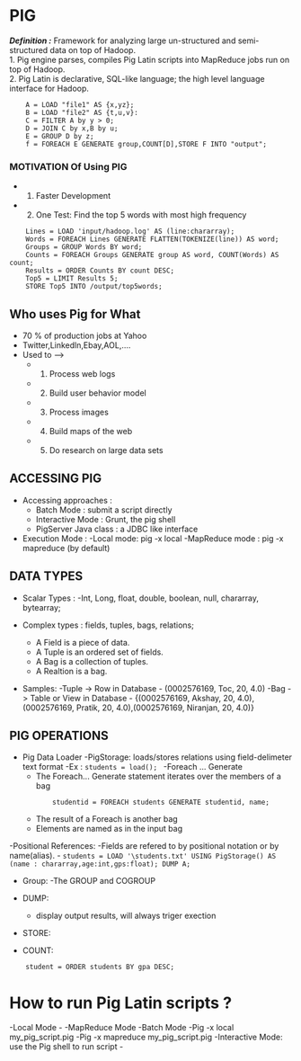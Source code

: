 # PIG

***Definition :*** Framework for analyzing large un-structured and semi-structured data on top of Hadoop. <br>
	1. Pig engine parses, compiles Pig Latin scripts into MapReduce jobs run on top of Hadoop.<br>
	2. Pig Latin is declarative, SQL-like language; the high level language interface for Hadoop.<br>

```
	A = LOAD "file1" AS {x,yz};
	B = LOAD "file2" AS {t,u,v}:
	C = FILTER A by y > 0;
	D = JOIN C by x,B by u;
	E = GROUP D by z;
	f = FOREACH E GENERATE group,COUNT[D],STORE F INTO "output";
```

### MOTIVATION Of Using PIG

- 1. Faster Development

- 2. One Test: Find the top 5 words with most high frequency

```
	Lines = LOAD 'input/hadoop.log' AS (line:chararray);
	Words = FOREACH Lines GENERATE FLATTEN(TOKENIZE(line)) AS word;
	Groups = GROUP Words BY word;
	Counts = FOREACH Groups GENERATE group AS word, COUNT(Words) AS count;
	Results = ORDER Counts BY count DESC;
	Top5 = LIMIT Results 5;
	STORE Top5 INTO /output/top5words;
```

## Who uses Pig for What

- 70 % of production jobs at Yahoo <br>
- Twitter,Linkedln,Ebay,AOL,.... <br>
- Used to --> <br>
	- 1. Process web logs <br>
	- 2. Build user behavior model <br>
	- 3. Process images <br>
	- 4. Build maps of the web <br>
	- 5. Do research on large data sets <br>

## ACCESSING PIG

- Accessing approaches :
	- Batch Mode : submit a script directly
	- Interactive Mode : Grunt, the pig shell
	- PigServer Java class : a JDBC like interface
- Execution Mode :
	-Local mode: pig -x local
	-MapReduce mode : pig -x mapreduce (by default)

## DATA TYPES

- Scalar Types :
	-Int, Long, float, double, boolean, null, chararray, bytearray;

- Complex types : fields, tuples, bags, relations;
	- A Field is a piece of data.
	- A Tuple is an ordered set of fields.
	- A Bag is a collection of tuples.
	- A Realtion is a bag.

- Samples: 
	-Tuple -> Row in Database
		- (0002576169, Toc, 20, 4.0)
	-Bag -> Table or View in Database
		- {(0002576169, Akshay, 20, 4.0),(0002576169, Pratik, 20, 4.0),(0002576169, Niranjan, 20, 4.0)}

## PIG OPERATIONS

- Pig Data Loader
	-PigStorage: loads/stores relations using field-delimeter text format
		-Ex : 
			```students = load();
			```
-Foreach ... Generate
	- The Foreach... Generate statement iterates over the members of a bag
		```
			studentid = FOREACH students GENERATE studentid, name;
		```
	- The result of a Foreach is another bag
	- Elements are named as in the input bag

-Positional References:
	-Fields are refered to by positional notation or by name(alias).
	-
		```
			students = LOAD '\students.txt' USING PigStorage() AS (name : chararray,age:int,gps:float);
			DUMP A;
		```
- Group:
	-The GROUP and COGROUP
- DUMP:
	- display output results, will always triger exection
- STORE:
	
- COUNT:
```
	student = ORDER students BY gpa DESC;
``` 


# How to run Pig Latin scripts ?
-Local Mode
	-
-MapReduce Mode
-Batch Mode
	-Pig -x local my_pig_script.pig
	-Pig -x mapreduce my_pig_script.pig
-Interactive Mode: use the Pig shell to run script
	-
